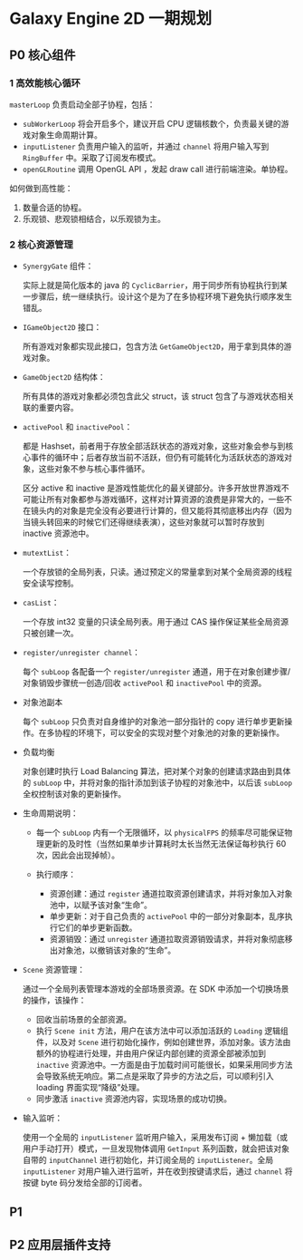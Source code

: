 # Galaxy Engine 2D 一期规划

## P0 核心组件

### 1 高效能核心循环

`masterLoop` 负责启动全部子协程，包括：

- `subWorkerLoop` 将会开启多个，建议开启 CPU 逻辑核数个，负责最关键的游戏对象生命周期计算。
- `inputListener` 负责用户输入的监听，并通过 `channel` 将用户输入写到 `RingBuffer` 中。采取了订阅发布模式。
- `openGLRoutine` 调用 OpenGL API ，发起 draw call 进行前端渲染。单协程。

如何做到高性能：

1. 数量合适的协程。
2. 乐观锁、悲观锁相结合，以乐观锁为主。

### 2 核心资源管理

- `SynergyGate` 组件：
  
  实际上就是简化版本的 java 的 `CyclicBarrier`，用于同步所有协程执行到某一步骤后，统一继续执行。设计这个是为了在多协程环境下避免执行顺序发生错乱。

- `IGameObject2D` 接口：
  
  所有游戏对象都实现此接口，包含方法 `GetGameObject2D`，用于拿到具体的游戏对象。

- `GameObject2D` 结构体：
  
  所有具体的游戏对象都必须包含此父 struct，该 struct 包含了与游戏状态相关联的重要内容。

- `activePool` 和 `inactivePool`：
  
  都是 Hashset，前者用于存放全部活跃状态的游戏对象，这些对象会参与到核心事件的循环中；后者存放当前不活跃，但仍有可能转化为活跃状态的游戏对象，这些对象不参与核心事件循环。

  区分 active 和 inactive 是游戏性能优化的最关键部分。许多开放世界游戏不可能让所有对象都参与游戏循环，这样对计算资源的浪费是非常大的，一些不在镜头内的对象是完全没有必要进行计算的，但又能将其彻底移出内存（因为当镜头转回来的时候它们还得继续表演），这些对象就可以暂时存放到 inactive 资源池中。

- `mutextList`：
  
  一个存放锁的全局列表，只读。通过预定义的常量拿到对某个全局资源的线程安全读写控制。

- `casList`：

  一个存放 int32 变量的只读全局列表。用于通过 CAS 操作保证某些全局资源只被创建一次。

- `register/unregister channel`：
  
  每个 `subLoop` 各配备一个 `register/unregister` 通道，用于在对象创建步骤/对象销毁步骤统一创造/回收 `activePool` 和 `inactivePool` 中的资源。

- 对象池副本
  
  每个 `subLoop` 只负责对自身维护的对象池一部分指针的 copy 进行单步更新操作。在多协程的环境下，可以安全的实现对整个对象池的对象的更新操作。

- 负载均衡
  
  对象创建时执行 Load Balancing 算法，把对某个对象的创建请求路由到具体的 `subLoop` 中，并将对象的指针添加到该子协程的对象池中，以后该 `subLoop` 全权控制该对象的更新操作。

- 生命周期说明：
  
  - 每一个 `subLoop` 内有一个无限循环，以 `physicalFPS` 的频率尽可能保证物理更新的及时性（当然如果单步计算耗时太长当然无法保证每秒执行 60 次，因此会出现掉帧）。
  
  - 执行顺序：
     - 资源创建：通过 `register` 通道拉取资源创建请求，并将对象加入对象池中，以赋予该对象“生命”。
     - 单步更新：对于自己负责的 `activePool` 中的一部分对象副本，乱序执行它们的单步更新函数。  
     - 资源销毁：通过 `unregister` 通道拉取资源销毁请求，并将对象彻底移出对象池，以撤销该对象的“生命”。

- `Scene` 资源管理：
  
  通过一个全局列表管理本游戏的全部场景资源。在 SDK 中添加一个切换场景的操作，该操作：
  - 回收当前场景的全部资源。
  - 执行 `Scene init` 方法，用户在该方法中可以添加活跃的 `Loading` 逻辑组件，以及对 `Scene` 进行初始化操作，例如创建世界，添加对象。该方法由额外的协程进行处理，并由用户保证内部创建的资源全部被添加到 `inactive` 资源池中。一方面是由于加载时间可能很长，如果采用同步方法会导致系统无响应。第二点是采取了异步的方法之后，可以顺利引入 loading 界面实现“降级”处理。
  - 同步激活 `inactive` 资源池内容，实现场景的成功切换。

- 输入监听：
  
  使用一个全局的 `inputListener` 监听用户输入，采用发布订阅 + 懒加载（或用户手动打开）模式，一旦发现物体调用 `GetInput` 系列函数，就会把该对象自带的 `inputChannel` 进行初始化，并订阅全局的 `inputListener`。全局 `inputListener` 对用户输入进行监听，并在收到按键请求后，通过 `channel` 将按键 byte 码分发给全部的订阅者。

## P1 

## P2 应用层插件支持
